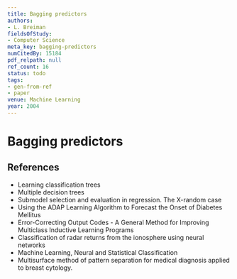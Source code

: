 ```yaml
---
title: Bagging predictors
authors:
- L. Breiman
fieldsOfStudy:
- Computer Science
meta_key: bagging-predictors
numCitedBy: 15184
pdf_relpath: null
ref_count: 16
status: todo
tags:
- gen-from-ref
- paper
venue: Machine Learning
year: 2004
---
```


# Bagging predictors

## References

- Learning classification trees
- Multiple decision trees
- Submodel selection and evaluation in regression. The X-random case
- Using the ADAP Learning Algorithm to Forecast the Onset of Diabetes Mellitus
- Error-Correcting Output Codes - A General Method for Improving Multiclass Inductive Learning Programs
- Classification of radar returns from the ionosphere using neural networks
- Machine Learning, Neural and Statistical Classification
- Multisurface method of pattern separation for medical diagnosis applied to breast cytology.
